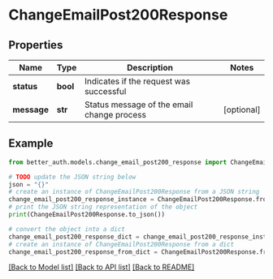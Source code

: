 # ChangeEmailPost200Response


## Properties

Name | Type | Description | Notes
------------ | ------------- | ------------- | -------------
**status** | **bool** | Indicates if the request was successful | 
**message** | **str** | Status message of the email change process | [optional] 

## Example

```python
from better_auth.models.change_email_post200_response import ChangeEmailPost200Response

# TODO update the JSON string below
json = "{}"
# create an instance of ChangeEmailPost200Response from a JSON string
change_email_post200_response_instance = ChangeEmailPost200Response.from_json(json)
# print the JSON string representation of the object
print(ChangeEmailPost200Response.to_json())

# convert the object into a dict
change_email_post200_response_dict = change_email_post200_response_instance.to_dict()
# create an instance of ChangeEmailPost200Response from a dict
change_email_post200_response_from_dict = ChangeEmailPost200Response.from_dict(change_email_post200_response_dict)
```
[[Back to Model list]](../README.md#documentation-for-models) [[Back to API list]](../README.md#documentation-for-api-endpoints) [[Back to README]](../README.md)


